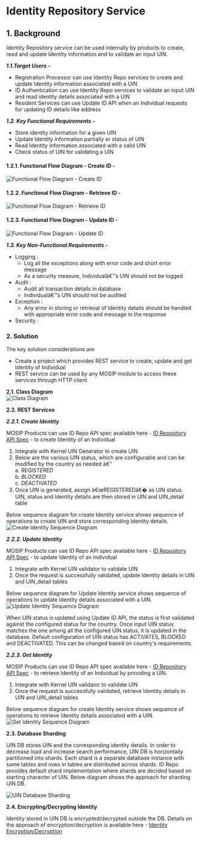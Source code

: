 # Identity Repository Service

## 1. Background       


Identity Repository service can be used internally by products to create, read and update Identity information and to validate an input UIN. 



***1.1.Target Users -***  
- Registration Processor can use Identity Repo services to create and update Identity information associated with a UIN   
- ID Authentication can use Identity Repo services to validate an input UIN and read identity details associated with a UIN   
- Resident Services can use Update ID API when an Individual requests for updating ID details like address   

***1.2. Key Functional Requirements -***   
-	Store identity information for a given UIN
-	Update Identity information partially or status of UIN
-	Read Identity Information associated with a valid UIN
-	Check status of UIN for validating a UIN    

#### 1.2.1. Functional Flow Diagram - Create ID - 
![Functional Flow Diagram - Create ID](_images/kernel-idrepo-createid-fd.PNG)      


#### 1.2.2. Functional Flow Diagram - Retrieve ID - 
![Functional Flow Diagram - Retrieve ID](_images/kernel-idrepo-getidentity-fd.PNG) 

#### 1.2.3. Functional Flow Diagram - Update ID - 
![Functional Flow Diagram - Update ID](_images/kernel-idrepo-updateid-fd.PNG) 


***1.3. Key Non-Functional Requirements -***   

-	Logging :
	-	Log all the exceptions along with error code and short error message
	-	As a security measure, Individualâ€™s UIN should not be logged
-	Audit :
	-	Audit all transaction details in database
	-	Individualâ€™s UIN should not be audited     
-	Exception :
	-	Any error in storing or retrieval of Identity details should be handled with appropriate error code and message in the response  
-	Security :    
    

### 2.	Solution    


The key solution considerations are   
- Create a project which provides REST service to create, update and get Identity of Individual         
- REST service can be used by any MOSIP module to access these services through HTTP client         


**2.1.	Class Diagram**   
![Class Diagram](_images/kernel-idrepo-cd.PNG)   


**2.2.	REST Services**   


***2.2.1.	Create Identity***     

MOSIP Products can use ID Repo API spec available here - [ID Repository API Spec](https://github.com/mosip/mosip/wiki/ID-Repository-API) - to create Identity of an Individual    

1. 	Integrate with Kernel UIN Generator to create UIN   
2.	Below are the various UIN status, which are configurable and can be modified by the country as needed â€“    
a.	_REGISTERED_   
b.	_BLOCKED_   
c.	_DEACTIVATED_   
3. Once UIN is generated, assign â€œREGISTEREDâ€� as UIN status. UIN, status and Identity details are then stored in UIN and UIN_detail table   

Below sequence diagram for create Identity service shows sequence of operations to create UIN and store corresponding Identity details.   
![Create Identity Sequence Diagram](_images/kernel-idrepo-createid-sd.PNG)      



***2.2.2.	Update Identity***   

MOSIP Products can use ID Repo API spec available here - [ID Repository API Spec](https://github.com/mosip/mosip/wiki/ID-Repository-API) - to update Identity of an Individual    
1. 	Integrate with Kernel UIN validator to validate UIN     
2.	Once the request is successfully validated, update Identity details in UIN and UIN_detail tables    
 
Below sequence diagram for Update Identity service shows sequence of operations to update Identity details associated with a UIN.   
![Update Identity Sequence Diagram](_images/kernel-idrepo-updateid-sd.PNG)   

When UIN status is updated using Update ID API, the status is first validated against the configured status for the country. Once input UIN status matches the one among all the configured UIN status, it is updated in the database. 
Default configuration of UIN status has ACTIVATES, BLOCKED and DEACTIVATED. This can be changed based on country's requirements.       


***2.2.3.	Get Identity***   

MOSIP Products can use ID Repo API spec available here - [ID Repository API Spec](https://github.com/mosip/mosip/wiki/ID-Repository-API) - to retrieve Identity of an Individual by providing a UIN.    
1. 	Integrate with Kernel UIN validator to validate UIN     
2.	Once the request is successfully validated, retrieve Identity details in UIN and UIN_detail tables   


Below sequence diagram for create Identity service shows sequence of operations to retrieve Identity details associated with a UIN.   
![Get Identity Sequence Diagram](_images/kernel-idrepo-getidentity-sd.PNG)    


**2.3.	Database Sharding**    

UIN DB stores UIN and the corresponding identity details. In order to decrease load and increase search performance, UIN DB is horizontally partitioned into shards. Each shard is a separate database instance with same tables and rows in tables are distributed across shards.
ID Repo provides default shard implementation where shards are decided based on starting character of UIN. Below diagram shows the approach for sharding UIN DB.

![UIN Database Sharding](_images/kernel-idrepo-databasesharding.png)   


**2.4.	Encrypting/Decrypting Identity**    

Identity stored in UIN DB is encrypted/decrypted outside the DB. Details on the approach of encryption/decryption is available here - [Identity Encryption/Decryption](https://github.com/mosip/mosip/wiki/Security#database-encryption)
